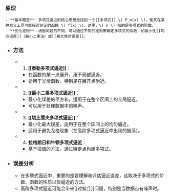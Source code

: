 ### 原理
	- **基本概念**：多项式逼近的核心思想是找到一个[[多项式]] \( P_n(x) \)，使其在某种意义上尽可能接近给定的函数 \( f(x) \)。这里，\( n \) 指的是多项式的阶数。
	- **优化准则**：根据问题的不同，可以通过不同的准则来确定多项式的系数，如最小化[[均方误差]]（最小二乘法）或[[最大绝对误差]]。
- ### 方法
	- 1. **[[泰勒多项式逼近]]**：
		- 在函数的某一点展开，用于局部逼近。
		- 适用于光滑函数，特别是在展开点附近。
	- 2. **[[最小二乘多项式逼近]]**：
		- 最小化误差的平方和，适用于在整个区间上的全局逼近。
		- 可以用于处理数据中的噪声。
	- 3. **[[切比雪夫多项式逼近]]**：
		- 最小化最大误差，适用于在整个区间上的均匀逼近。
		- 适用于避免龙格现象（在高阶多项式逼近中出现的振荡）。
	- 4. **拉格朗日和牛顿多项式逼近**：
		- 基于插值的方法，通过特定点构建多项式。
- ### 误差分析
	- 在多项式逼近中，重要的是要理解和评估逼近误差，这取决于多项式的阶数、函数的性质以及逼近的方法。
	- 高阶多项式逼近可能会带来[[过拟合]]问题，特别是当数据点有噪声时。